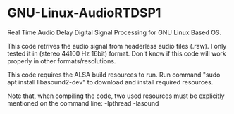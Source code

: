 # GNU-Linux-AudioRTDSP1
Real Time Audio Delay Digital Signal Processing for GNU Linux Based OS.

This code retrives the audio signal from headerless audio files (.raw). I only tested it in (stereo 44100 Hz 16bit) format. Don't know if this code will work properly in other formats/resolutions.

This code requires the ALSA build resources to run. Run command "sudo apt install libasound2-dev" to download and install required resources.

Note that, when compiling the code, two used resources must be explicitly mentioned on the command line:
-lpthread
-lasound

